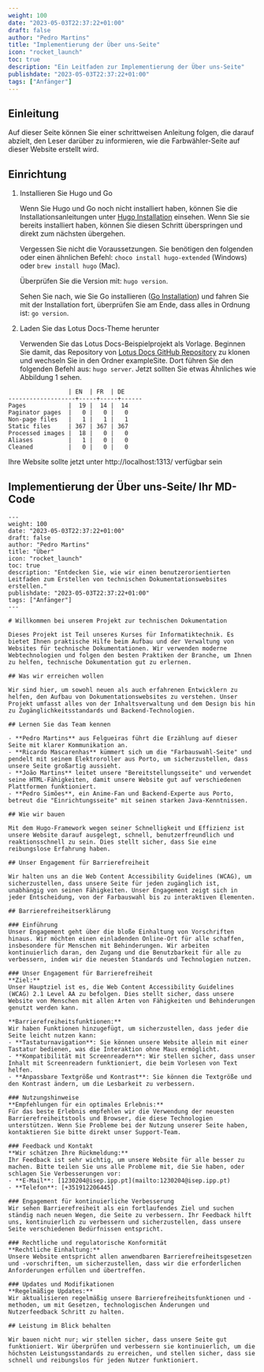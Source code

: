 ```yaml
---
weight: 100
date: "2023-05-03T22:37:22+01:00"
draft: false
author: "Pedro Martins"
title: "Implementierung der Über uns-Seite"
icon: "rocket_launch"
toc: true
description: "Ein Leitfaden zur Implementierung der Über uns-Seite"
publishdate: "2023-05-03T22:37:22+01:00"
tags: ["Anfänger"]
---
```


## Einleitung
   Auf dieser Seite können Sie einer schrittweisen Anleitung folgen, die darauf abzielt, den Leser darüber zu informieren, wie die Farbwähler-Seite auf dieser Website erstellt wird.

## Einrichtung
   1. Installieren Sie Hugo und Go
       
       Wenn Sie Hugo und Go noch nicht installiert haben, können Sie die Installationsanleitungen unter [Hugo Installation](https://gohugo.io/installation/) einsehen. Wenn Sie sie bereits installiert haben, können Sie diesen Schritt überspringen und direkt zum nächsten übergehen.
       
       Vergessen Sie nicht die Voraussetzungen. Sie benötigen den folgenden oder einen ähnlichen Befehl: `choco install hugo-extended` (Windows) oder `brew install hugo` (Mac).

       Überprüfen Sie die Version mit: `hugo version`.

       Sehen Sie nach, wie Sie Go installieren ([Go Installation](https://go.dev/dl/)) und fahren Sie mit der Installation fort, überprüfen Sie am Ende, dass alles in Ordnung ist: `go version`.

   2. Laden Sie das Lotus Docs-Theme herunter
       
       Verwenden Sie das Lotus Docs-Beispielprojekt als Vorlage. Beginnen Sie damit, das Repository von [Lotus Docs GitHub Repository](https://github.com/colinwilson/lotusdocs) zu klonen und wechseln Sie in den Ordner exampleSite. Dort führen Sie den folgenden Befehl aus: `hugo server`. Jetzt sollten Sie etwas Ähnliches wie Abbildung 1 sehen.



  ```shell
                   | EN  | FR  | DE
-------------------+-----+-----+------
  Pages            |  19 |  14 |  14
  Paginator pages  |   0 |   0 |   0
  Non-page files   |   1 |   1 |   1
  Static files     | 367 | 367 | 367
  Processed images |  18 |   0 |   0
  Aliases          |   1 |   0 |   0
  Cleaned          |   0 |   0 |   0

  ```



Ihre Website sollte jetzt unter http://localhost:1313/ verfügbar sein

## Implementierung der Über uns-Seite/ Ihr MD-Code

  ```shell
  ---
weight: 100
date: "2023-05-03T22:37:22+01:00"
draft: false
author: "Pedro Martins"
title: "Über"
icon: "rocket_launch"
toc: true
description: "Entdecken Sie, wie wir einen benutzerorientierten Leitfaden zum Erstellen von technischen Dokumentationswebsites erstellen."
publishdate: "2023-05-03T22:37:22+01:00"
tags: ["Anfänger"]
---

# Willkommen bei unserem Projekt zur technischen Dokumentation

Dieses Projekt ist Teil unseres Kurses für Informatiktechnik. Es bietet Ihnen praktische Hilfe beim Aufbau und der Verwaltung von Websites für technische Dokumentationen. Wir verwenden moderne Webtechnologien und folgen den besten Praktiken der Branche, um Ihnen zu helfen, technische Dokumentation gut zu erlernen.

## Was wir erreichen wollen

Wir sind hier, um sowohl neuen als auch erfahrenen Entwicklern zu helfen, den Aufbau von Dokumentationswebsites zu verstehen. Unser Projekt umfasst alles von der Inhaltsverwaltung und dem Design bis hin zu Zugänglichkeitsstandards und Backend-Technologien.

## Lernen Sie das Team kennen

- **Pedro Martins** aus Felgueiras führt die Erzählung auf dieser Seite mit klarer Kommunikation an.
- **Ricardo Mascarenhas** kümmert sich um die "Farbauswahl-Seite" und pendelt mit seinem Elektroroller aus Porto, um sicherzustellen, dass unsere Seite großartig aussieht.
- **João Martins** leitet unsere "Bereitstellungsseite" und verwendet seine HTML-Fähigkeiten, damit unsere Website gut auf verschiedenen Plattformen funktioniert.
- **Pedro Simões**, ein Anime-Fan und Backend-Experte aus Porto, betreut die "Einrichtungsseite" mit seinen starken Java-Kenntnissen.

## Wie wir bauen

Mit dem Hugo-Framework wegen seiner Schnelligkeit und Effizienz ist unsere Website darauf ausgelegt, schnell, benutzerfreundlich und reaktionsschnell zu sein. Dies stellt sicher, dass Sie eine reibungslose Erfahrung haben.

## Unser Engagement für Barrierefreiheit

Wir halten uns an die Web Content Accessibility Guidelines (WCAG), um sicherzustellen, dass unsere Seite für jeden zugänglich ist, unabhängig von seinen Fähigkeiten. Unser Engagement zeigt sich in jeder Entscheidung, von der Farbauswahl bis zu interaktiven Elementen.

## Barrierefreiheitserklärung

### Einführung
Unser Engagement geht über die bloße Einhaltung von Vorschriften hinaus. Wir möchten einen einladenden Online-Ort für alle schaffen, insbesondere für Menschen mit Behinderungen. Wir arbeiten kontinuierlich daran, den Zugang und die Benutzbarkeit für alle zu verbessern, indem wir die neuesten Standards und Technologien nutzen.

### Unser Engagement für Barrierefreiheit
**Ziel:**  
Unser Hauptziel ist es, die Web Content Accessibility Guidelines (WCAG) 2.1 Level AA zu befolgen. Dies stellt sicher, dass unsere Website von Menschen mit allen Arten von Fähigkeiten und Behinderungen genutzt werden kann.

**Barrierefreiheitsfunktionen:**  
Wir haben Funktionen hinzugefügt, um sicherzustellen, dass jeder die Seite leicht nutzen kann:
- **Tastaturnavigation**: Sie können unsere Website allein mit einer Tastatur bedienen, was die Interaktion ohne Maus ermöglicht.
- **Kompatibilität mit Screenreadern**: Wir stellen sicher, dass unser Inhalt mit Screenreadern funktioniert, die beim Vorlesen von Text helfen.
- **Anpassbare Textgröße und Kontrast**: Sie können die Textgröße und den Kontrast ändern, um die Lesbarkeit zu verbessern.

### Nutzungshinweise
**Empfehlungen für ein optimales Erlebnis:**  
Für das beste Erlebnis empfehlen wir die Verwendung der neuesten Barrierefreiheitstools und Browser, die diese Technologien unterstützen. Wenn Sie Probleme bei der Nutzung unserer Seite haben, kontaktieren Sie bitte direkt unser Support-Team.

### Feedback und Kontakt
**Wir schätzen Ihre Rückmeldung:**  
Ihr Feedback ist sehr wichtig, um unsere Website für alle besser zu machen. Bitte teilen Sie uns alle Probleme mit, die Sie haben, oder schlagen Sie Verbesserungen vor:
- **E-Mail**: [1230204@isep.ipp.pt](mailto:1230204@isep.ipp.pt)
- **Telefon**: [+351912206445]

### Engagement für kontinuierliche Verbesserung
Wir sehen Barrierefreiheit als ein fortlaufendes Ziel und suchen ständig nach neuen Wegen, die Seite zu verbessern. Ihr Feedback hilft uns, kontinuierlich zu verbessern und sicherzustellen, dass unsere Seite verschiedenen Bedürfnissen entspricht.

### Rechtliche und regulatorische Konformität
**Rechtliche Einhaltung:**  
Unsere Website entspricht allen anwendbaren Barrierefreiheitsgesetzen und -vorschriften, um sicherzustellen, dass wir die erforderlichen Anforderungen erfüllen und übertreffen.

### Updates und Modifikationen
**Regelmäßige Updates:**  
Wir aktualisieren regelmäßig unsere Barrierefreiheitsfunktionen und -methoden, um mit Gesetzen, technologischen Änderungen und Nutzerfeedback Schritt zu halten.

## Leistung im Blick behalten

Wir bauen nicht nur; wir stellen sicher, dass unsere Seite gut funktioniert. Wir überprüfen und verbessern sie kontinuierlich, um die höchsten Leistungsstandards zu erreichen, und stellen sicher, dass sie schnell und reibungslos für jeden Nutzer funktioniert.

```